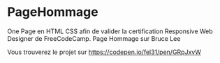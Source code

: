 # PageHommage
One Page en HTML CSS afin de valider la certification Responsive Web Designer de FreeCodeCamp. 
Page Hommage sur Bruce Lee 


Vous trouverez le projet sur https://codepen.io/fel31/pen/GRpJxvW 
